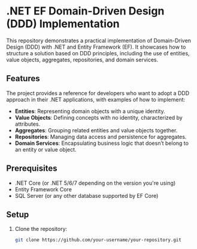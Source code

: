 # .NET EF Domain-Driven Design (DDD) Implementation

This repository demonstrates a practical implementation of Domain-Driven Design (DDD) with .NET and Entity Framework (EF). It showcases how to structure a solution based on DDD principles, including the use of entities, value objects, aggregates, repositories, and domain services.

## Features

The project provides a reference for developers who want to adopt a DDD approach in their .NET applications, with examples of how to implement:

- **Entities**: Representing domain objects with a unique identity.
- **Value Objects**: Defining concepts with no identity, characterized by attributes.
- **Aggregates**: Grouping related entities and value objects together.
- **Repositories**: Managing data access and persistence for aggregates.
- **Domain Services**: Encapsulating business logic that doesn’t belong to an entity or value object.

## Prerequisites

- .NET Core (or .NET 5/6/7 depending on the version you're using)
- Entity Framework Core
- SQL Server (or any other database supported by EF Core)

## Setup

1. Clone the repository:
   ```bash
   git clone https://github.com/your-username/your-repository.git
